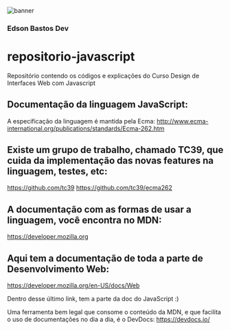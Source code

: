 ![banner](./assets/images/javascript.jpg)

### Edson Bastos Dev

# repositorio-javascript

Repositório contendo os códigos e explicações do Curso Design de Interfaces Web com Javascript

## Documentação da linguagem JavaScript:

A especificação da linguagem é mantida pela Ecma:
http://www.ecma-international.org/publications/standards/Ecma-262.htm

## Existe um grupo de trabalho, chamado TC39, que cuida da implementação das novas features na linguagem, testes, etc:

https://github.com/tc39
https://github.com/tc39/ecma262

## A documentação com as formas de usar a linguagem, você encontra no MDN:

https://developer.mozilla.org

## Aqui tem a documentação de toda a parte de Desenvolvimento Web:

https://developer.mozilla.org/en-US/docs/Web

Dentro desse último link, tem a parte da doc do JavaScript :)

Uma ferramenta bem legal que consome o conteúdo da MDN, e que facilita o uso de documentações no dia a dia, é o DevDocs:
https://devdocs.io/
